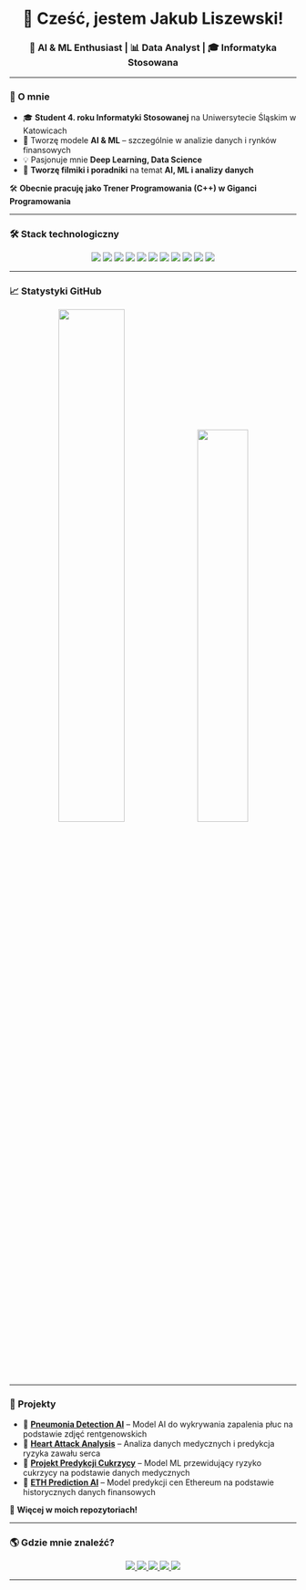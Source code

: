<h1 align="center">👋 Cześć, jestem Jakub Liszewski!</h1>
<h3 align="center">🤖 AI & ML Enthusiast | 📊 Data Analyst | 🎓 Informatyka Stosowana </h3>

---

### 🚀 O mnie  
- 🎓 **Student 4. roku Informatyki Stosowanej** na Uniwersytecie Śląskim w Katowicach  
- 🤖 Tworzę modele **AI & ML** – szczególnie w analizie danych i rynków finansowych  
- 💡 Pasjonuje mnie **Deep Learning, Data Science**  
- 🎥 **Tworzę filmiki i poradniki** na temat **AI, ML i analizy danych**  

🛠 **Obecnie pracuję jako Trener Programowania (C++) w Giganci Programowania**  

---

### 🛠 Stack technologiczny  
<p align="center">
  <img src="https://img.shields.io/badge/-Python-3776AB?style=for-the-badge&logo=python&logoColor=white">
  <img src="https://img.shields.io/badge/-TensorFlow-FF6F00?style=for-the-badge&logo=tensorflow&logoColor=white">
  <img src="https://img.shields.io/badge/-SQL-4479A1?style=for-the-badge&logo=postgresql&logoColor=white">
  <img src="https://img.shields.io/badge/-Flask-000000?style=for-the-badge&logo=flask&logoColor=white">
  <img src="https://img.shields.io/badge/-Pandas-150458?style=for-the-badge&logo=pandas&logoColor=white">
  <img src="https://img.shields.io/badge/-NumPy-013243?style=for-the-badge&logo=numpy&logoColor=white">
  <img src="https://img.shields.io/badge/-Git-F05032?style=for-the-badge&logo=git&logoColor=white">
  <img src="https://img.shields.io/badge/-Java-007396?style=for-the-badge&logo=java&logoColor=white">
  <img src="https://img.shields.io/badge/-C++-00599C?style=for-the-badge&logo=cplusplus&logoColor=white">
  <img src="https://img.shields.io/badge/-Windows-0078D6?style=for-the-badge&logo=windows&logoColor=white">
  <img src="https://img.shields.io/badge/-Linux-FCC624?style=for-the-badge&logo=linux&logoColor=black">
</p>

---

### 📈 Statystyki GitHub  
<p align="center">
  <img src="https://github-readme-stats.vercel.app/api?username=LiCHUTKO&show_icons=true&theme=dark&hide_border=true" width="48%">
  <img src="https://github-readme-stats.vercel.app/api/top-langs/?username=LiCHUTKO&layout=compact&theme=dark&hide_border=true" width="42%">
</p>

---

### 📌 Projekty  
- 🔹 **[Pneumonia Detection AI](https://github.com/LiCHUTKO/pneumonia-detection-ai)** – Model AI do wykrywania zapalenia płuc na podstawie zdjęć rentgenowskich  
- 🔹 **[Heart Attack Analysis](https://github.com/LiCHUTKO/heart-attack-analisys)** – Analiza danych medycznych i predykcja ryzyka zawału serca  
- 🔹 **[Projekt Predykcji Cukrzycy](https://github.com/LiCHUTKO/diabetes-prediction)** – Model ML przewidujący ryzyko cukrzycy na podstawie danych medycznych  
- 🔹 **[ETH Prediction AI](https://github.com/LiCHUTKO/eth_prediction_ai)** – Model predykcji cen Ethereum na podstawie historycznych danych finansowych  

📂 **Więcej w moich repozytoriach!**  

---

### 🌎 Gdzie mnie znaleźć?  
<p align="center">
  <a href="https://github.com/LiCHUTKO">
    <img src="https://img.shields.io/badge/-GitHub-181717?style=for-the-badge&logo=github&logoColor=white">
  </a>
  <a href="https://www.tiktok.com/@l_ai_chu">
    <img src="https://img.shields.io/badge/-TikTok-FF0050?style=for-the-badge&logo=tiktok&logoColor=white">
  </a>
  <a href="https://www.youtube.com/@lAichu-d3n">
    <img src="https://img.shields.io/badge/-YouTube-FF0000?style=for-the-badge&logo=youtube&logoColor=white">
  </a>
  <a href="https://www.instagram.com/l_ai_chu/">
    <img src="https://img.shields.io/badge/-Instagram-E4405F?style=for-the-badge&logo=instagram&logoColor=white">
  </a>
  <a href="mailto:kuba.liszewski5@outlook.com">
    <img src="https://img.shields.io/badge/-Email-D14836?style=for-the-badge&logo=gmail&logoColor=white">
  </a>
</p>

---
